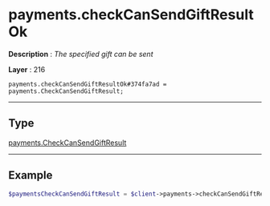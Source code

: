 # payments.checkCanSendGiftResultOk

**Description** : *The specified gift can be sent*

**Layer** : 216

```tl
payments.checkCanSendGiftResultOk#374fa7ad = payments.CheckCanSendGiftResult;
```

---

## Type

[payments.CheckCanSendGiftResult](type/payments.CheckCanSendGiftResult)

---

## Example

```php
$paymentsCheckCanSendGiftResult = $client->payments->checkCanSendGiftResultOk();
```